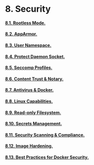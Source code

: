 # 8. Security

#### [8.1. Rootless Mode.](https://github.com/Phungvanquang/Website/blob/main/Docker/Security/8.1.%20Rootless%20Mode.md)
#### [8.2. AppArmor.]()
#### [8.3. User Namespace.]()
#### [8.4. Protect Daemon Socket.]()
#### [8.5. Seccomp Profiles.]()
#### [8.6. Content Trust & Notary.]()
#### [8.7. Antivirus & Docker.]()
#### [8.8. Linux Capabilities.]()
#### [8.9. Read-only Filesystem.]()
#### [8.10. Secrets Management.]()
#### [8.11. Security Scanning & Compliance.]()
#### [8.12. Image Hardening.]()
#### [8.13. Best Practices for Docker Security.]()
